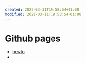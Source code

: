 ```yaml
---
created: 2022-03-11T19:58:54+01:00
modified: 2022-03-11T19:58:54+01:00
---
```


# Github pages

* [howto](https://chadbaldwin.net/2021/03/14/how-to-build-a-sql-blog.html)
*
